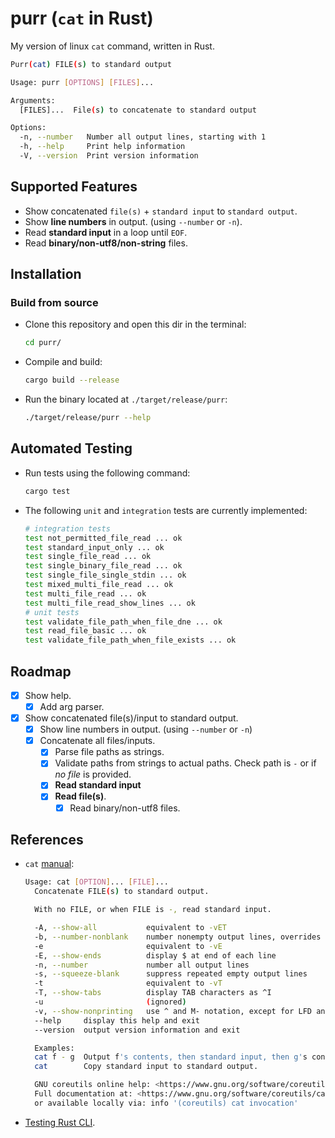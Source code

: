 # purr (`cat` in Rust)

My version of linux `cat` command, written in Rust.

```sh
Purr(cat) FILE(s) to standard output

Usage: purr [OPTIONS] [FILES]...

Arguments:
  [FILES]...  File(s) to concatenate to standard output

Options:
  -n, --number   Number all output lines, starting with 1
  -h, --help     Print help information
  -V, --version  Print version information
```

## Supported Features

- Show concatenated `file(s)` + `standard input` to `standard output`.
- Show **line numbers** in output. (using `--number` or `-n`).
- Read **standard input** in a loop until `EOF`.
- Read **binary/non-utf8/non-string** files.

## Installation

### Build from source

- Clone this repository and open this dir in the terminal:

  ```sh
  cd purr/
  ```

- Compile and build:

  ```sh
  cargo build --release
  ```

- Run the binary located at `./target/release/purr`:

  ```sh
  ./target/release/purr --help
  ```

## Automated Testing

- Run tests using the following command:

  ```sh
  cargo test
  ```

- The following `unit` and `integration` tests are currently implemented:

  ```sh
  # integration tests
  test not_permitted_file_read ... ok
  test standard_input_only ... ok
  test single_file_read ... ok
  test single_binary_file_read ... ok
  test single_file_single_stdin ... ok
  test mixed_multi_file_read ... ok
  test multi_file_read ... ok
  test multi_file_read_show_lines ... ok
  # unit tests
  test validate_file_path_when_file_dne ... ok
  test read_file_basic ... ok
  test validate_file_path_when_file_exists ... ok
  ```

## Roadmap

- [x] Show help.
  - [x] Add arg parser.
- [x] Show concatenated file(s)/input to standard output.
  - [x] Show line numbers in output. (using `--number` or `-n`)
  - [x] Concatenate all files/inputs.
    - [x] Parse file paths as strings.
    - [x] Validate paths from strings to actual paths. Check path is `-` or if _no file_ is provided.
    - [x] **Read standard input**
    - [x] **Read file(s)**.
      - [x] Read binary/non-utf8 files.

## References

- `cat` [manual](https://www.gnu.org/software/coreutils/manual/html_node/cat-invocation.html#cat-invocation):

  ```bash
  Usage: cat [OPTION]... [FILE]...
    Concatenate FILE(s) to standard output.

    With no FILE, or when FILE is -, read standard input.

    -A, --show-all           equivalent to -vET
    -b, --number-nonblank    number nonempty output lines, overrides -n
    -e                       equivalent to -vE
    -E, --show-ends          display $ at end of each line
    -n, --number             number all output lines
    -s, --squeeze-blank      suppress repeated empty output lines
    -t                       equivalent to -vT
    -T, --show-tabs          display TAB characters as ^I
    -u                       (ignored)
    -v, --show-nonprinting   use ^ and M- notation, except for LFD and TAB
    --help     display this help and exit
    --version  output version information and exit

    Examples:
    cat f - g  Output f's contents, then standard input, then g's contents.
    cat        Copy standard input to standard output.

    GNU coreutils online help: <https://www.gnu.org/software/coreutils/>
    Full documentation at: <https://www.gnu.org/software/coreutils/cat>
    or available locally via: info '(coreutils) cat invocation'
  ```

- [Testing Rust CLI](https://rust-cli.github.io/book/tutorial/testing.html).
